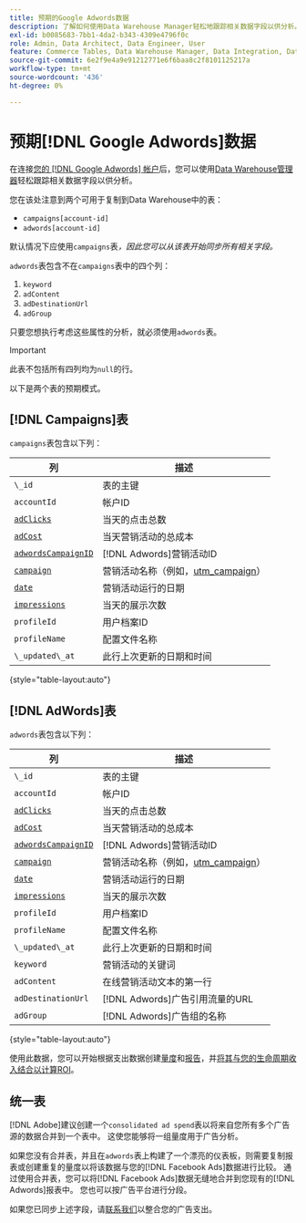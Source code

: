 ```yaml
---
title: 预期的Google Adwords数据
description: 了解如何使用Data Warehouse Manager轻松地跟踪相关数据字段以供分析。
exl-id: b0085683-7bb1-4da2-b343-4309e4796f0c
role: Admin, Data Architect, Data Engineer, User
feature: Commerce Tables, Data Warehouse Manager, Data Integration, Data Import/Export
source-git-commit: 6e2f9e4a9e91212771e6f6baa8c2f8101125217a
workflow-type: tm+mt
source-wordcount: '436'
ht-degree: 0%

---
```


# 预期[!DNL Google Adwords]数据

在连接[您的 [!DNL Google Adwords] 帐户](../integrations/google-adwords.md)后，您可以使用[Data Warehouse管理器](../../data-warehouse-mgr/tour-dwm.md)轻松跟踪相关数据字段以供分析。

您在该处注意到两个可用于复制到Data Warehouse中的表：

* `campaigns[account-id]`
* `adwords[account-id]`

默认情况下应使用`campaigns`表&#x200B;*，因此您可以从该表开始同步所有相关字段。*

`adwords`表包含不在`campaigns`表中的四个列：

1. `keyword`
1. `adContent`
1. `adDestinationUrl`
1. `adGroup`

只要您想执行考虑这些属性的分析，就必须使用`adwords`表。

>[!IMPORTANT]
>
>此表不包括所有四列均为`null`的行。

以下是两个表的预期模式。

## [!DNL Campaigns]表

`campaigns`表包含以下列：

| **列** | **描述** |
|-----|-----|
| `\_id` | 表的主键 |
| `accountId` | 帐户ID |
| [`adClicks`](https://ga-dev-tools.google/dimensions-metrics-explorer/#view=detail&group=adwords&jump=ga_adclicks) | 当天的点击总数 |
| [`adCost`](https://ga-dev-tools.google/dimensions-metrics-explorer/#view=detail&group=adwords&jump=ga_adcost) | 当天营销活动的总成本 |
| [`adwordsCampaignID`](https://ga-dev-tools.google/dimensions-metrics-explorer/#view=detail&group=adwords&jump=ga_adwordscampaignid) | [!DNL Adwords]营销活动ID |
| [`campaign`](https://ga-dev-tools.google/dimensions-metrics-explorer/#view=detail&group=traffic_sources&jump=ga_campaign) | 营销活动名称（例如，[utm\_campaign](https://support.google.com/analytics/answer/1033867?hl=en)） |
| [`date`](https://ga-dev-tools.google/dimensions-metrics-explorer/#view=detail&group=time&jump=ga_date) | 营销活动运行的日期 |
| [`impressions`](https://ga-dev-tools.google/dimensions-metrics-explorer/#view=detail&group=adwords&jump=ga_impressions) | 当天的展示次数 |
| `profileId` | 用户档案ID |
| `profileName` | 配置文件名称 |
| `\_updated\_at` | 此行上次更新的日期和时间 |

{style="table-layout:auto"}

## [!DNL AdWords]表

`adwords`表包含以下列：

| **列** | **描述** |
|-----|-----|
| `\_id` | 表的主键 |
| `accountId` | 帐户ID |
| [`adClicks`](https://ga-dev-tools.google/dimensions-metrics-explorer/#view=detail&group=adwords&jump=ga_adclicks) | 当天的点击总数 |
| [`adCost`](https://ga-dev-tools.google/dimensions-metrics-explorer/#view=detail&group=adwords&jump=ga_adcost) | 当天营销活动的总成本 |
| [`adwordsCampaignID`](https://ga-dev-tools.google/dimensions-metrics-explorer/#view=detail&group=adwords&jump=ga_adwordscampaignid) | [!DNL Adwords]营销活动ID |
| [`campaign`](https://ga-dev-tools.google/dimensions-metrics-explorer/#view=detail&group=traffic_sources&jump=ga_campaign) | 营销活动名称（例如，[utm\_campaign](https://support.google.com/analytics/answer/1033867?hl=en)） |
| [`date`](https://ga-dev-tools.google/dimensions-metrics-explorer/#view=detail&group=time&jump=ga_date) | 营销活动运行的日期 |
| [`impressions`](https://ga-dev-tools.google/dimensions-metrics-explorer/#view=detail&group=adwords&jump=ga_impressions) | 当天的展示次数 |
| `profileId` | 用户档案ID |
| `profileName` | 配置文件名称 |
| `\_updated\_at` | 此行上次更新的日期和时间 |
| `keyword` | 营销活动的关键词 |
| `adContent` | 在线营销活动文本的第一行 |
| `adDestinationUrl` | [!DNL Adwords]广告引用流量的URL |
| `adGroup` | [!DNL Adwords]广告组的名称 |

{style="table-layout:auto"}

使用此数据，您可以开始根据支出数据创建[量度](../../../data-user/reports/ess-manage-data-metrics.md)和[报告](../../../tutorials/using-visual-report-builder.md)，并[将其与您的生命周期收入结合以计算ROI](../../analysis/roi-ad-camp.md)。

## 统一表

[!DNL Adobe]建议创建一个`consolidated ad spend`表以将来自您所有多个广告源的数据合并到一个表中。 这使您能够将一组量度用于广告分析。

如果您没有合并表，并且在`adwords`表上构建了一个漂亮的仪表板，则需要复制报表或创建重复的量度以将该数据与您的[!DNL Facebook Ads]数据进行比较。 通过使用合并表，您可以将[!DNL Facebook Ads]数据无缝地合并到您现有的[!DNL Adwords]报表中。 您也可以按广告平台进行分段。

如果您已同步上述字段，请[联系我们](https://experienceleague.adobe.com/docs/commerce-knowledge-base/kb/troubleshooting/miscellaneous/mbi-service-policies.html?lang=zh-Hans)以整合您的广告支出。
